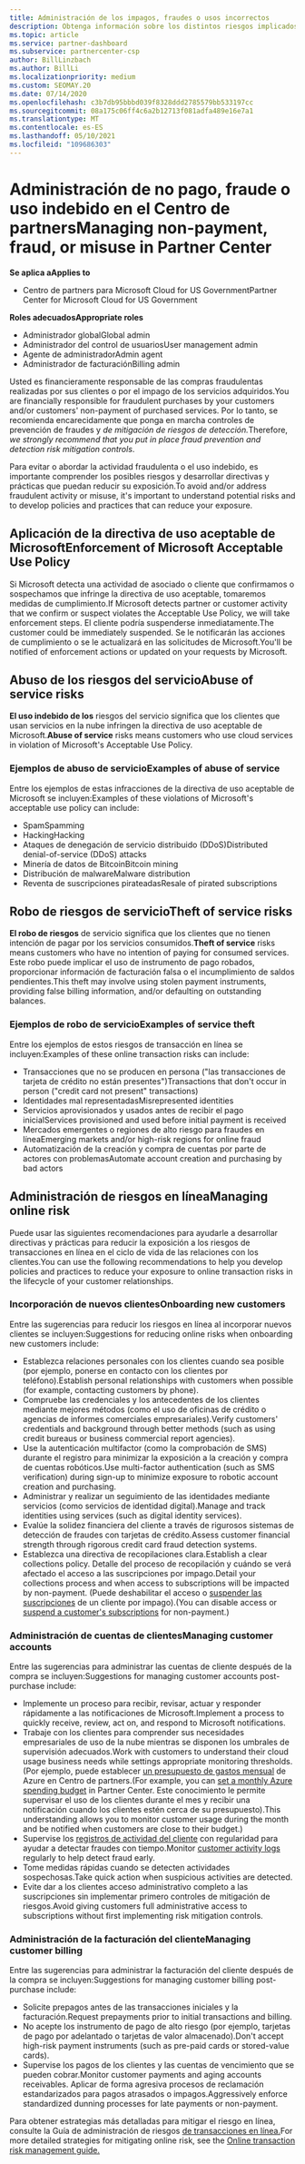 ```yaml
---
title: Administración de los impagos, fraudes o usos incorrectos
description: Obtenga información sobre los distintos riesgos implicados en las transacciones en línea y los procedimientos recomendados para administrar y mitigar esos riesgos en Centro de partners.
ms.topic: article
ms.service: partner-dashboard
ms.subservice: partnercenter-csp
author: BillLinzbach
ms.author: BillLi
ms.localizationpriority: medium
ms.custom: SEOMAY.20
ms.date: 07/14/2020
ms.openlocfilehash: c3b7db95bbbd039f8328ddd2785579bb533197cc
ms.sourcegitcommit: 08a175c06ff4c6a2b12713f081adfa489e16e7a1
ms.translationtype: MT
ms.contentlocale: es-ES
ms.lasthandoff: 05/10/2021
ms.locfileid: "109686303"
---
```

# <a name="managing-non-payment-fraud-or-misuse-in-partner-center"></a><span data-ttu-id="87f86-103">Administración de no pago, fraude o uso indebido en el Centro de partners</span><span class="sxs-lookup"><span data-stu-id="87f86-103">Managing non-payment, fraud, or misuse in Partner Center</span></span>

<span data-ttu-id="87f86-104">**Se aplica a**</span><span class="sxs-lookup"><span data-stu-id="87f86-104">**Applies to**</span></span>

- <span data-ttu-id="87f86-105">Centro de partners para Microsoft Cloud for US Government</span><span class="sxs-lookup"><span data-stu-id="87f86-105">Partner Center for Microsoft Cloud for US Government</span></span>

<span data-ttu-id="87f86-106">**Roles adecuados**</span><span class="sxs-lookup"><span data-stu-id="87f86-106">**Appropriate roles**</span></span>

- <span data-ttu-id="87f86-107">Administrador global</span><span class="sxs-lookup"><span data-stu-id="87f86-107">Global admin</span></span>
- <span data-ttu-id="87f86-108">Administrador del control de usuarios</span><span class="sxs-lookup"><span data-stu-id="87f86-108">User management admin</span></span>
- <span data-ttu-id="87f86-109">Agente de administrador</span><span class="sxs-lookup"><span data-stu-id="87f86-109">Admin agent</span></span>
- <span data-ttu-id="87f86-110">Administrador de facturación</span><span class="sxs-lookup"><span data-stu-id="87f86-110">Billing admin</span></span>

<span data-ttu-id="87f86-111">Usted es financieramente responsable de las compras fraudulentas realizadas por sus clientes o por el impago de los servicios adquiridos.</span><span class="sxs-lookup"><span data-stu-id="87f86-111">You are financially responsible for fraudulent purchases by your customers and/or customers' non-payment of purchased services.</span></span> <span data-ttu-id="87f86-112">Por lo tanto, se recomienda encarecidamente que ponga en marcha controles de prevención de fraudes y *de mitigación de riesgos de detección.*</span><span class="sxs-lookup"><span data-stu-id="87f86-112">Therefore, *we strongly recommend that you put in place fraud prevention and detection risk mitigation controls*.</span></span>

<span data-ttu-id="87f86-113">Para evitar o abordar la actividad fraudulenta o el uso indebido, es importante comprender los posibles riesgos y desarrollar directivas y prácticas que puedan reducir su exposición.</span><span class="sxs-lookup"><span data-stu-id="87f86-113">To avoid and/or address fraudulent activity or misuse, it's important to understand potential risks and to develop policies and practices that can reduce your exposure.</span></span>

## <a name="enforcement-of-microsoft-acceptable-use-policy"></a><span data-ttu-id="87f86-114">Aplicación de la directiva de uso aceptable de Microsoft</span><span class="sxs-lookup"><span data-stu-id="87f86-114">Enforcement of Microsoft Acceptable Use Policy</span></span>

<span data-ttu-id="87f86-115">Si Microsoft detecta una actividad de asociado o cliente que confirmamos o sospechamos que infringe la directiva de uso aceptable, tomaremos medidas de cumplimiento.</span><span class="sxs-lookup"><span data-stu-id="87f86-115">If Microsoft detects partner or customer activity that we confirm or suspect violates the Acceptable Use Policy, we will take enforcement steps.</span></span> <span data-ttu-id="87f86-116">El cliente podría suspenderse inmediatamente.</span><span class="sxs-lookup"><span data-stu-id="87f86-116">The customer could be immediately suspended.</span></span> <span data-ttu-id="87f86-117">Se le notificarán las acciones de cumplimiento o se le actualizará en las solicitudes de Microsoft.</span><span class="sxs-lookup"><span data-stu-id="87f86-117">You'll be notified of enforcement actions or updated on your requests by Microsoft.</span></span>

## <a name="abuse-of-service-risks"></a><span data-ttu-id="87f86-118">Abuso de los riesgos del servicio</span><span class="sxs-lookup"><span data-stu-id="87f86-118">Abuse of service risks</span></span>

<span data-ttu-id="87f86-119">**El uso indebido de los** riesgos del servicio significa que los clientes que usan servicios en la nube infringen la directiva de uso aceptable de Microsoft.</span><span class="sxs-lookup"><span data-stu-id="87f86-119">**Abuse of service** risks means customers who use cloud services in violation of Microsoft's Acceptable Use Policy.</span></span>

### <a name="examples-of-abuse-of-service"></a><span data-ttu-id="87f86-120">Ejemplos de abuso de servicio</span><span class="sxs-lookup"><span data-stu-id="87f86-120">Examples of abuse of service</span></span>

<span data-ttu-id="87f86-121">Entre los ejemplos de estas infracciones de la directiva de uso aceptable de Microsoft se incluyen:</span><span class="sxs-lookup"><span data-stu-id="87f86-121">Examples of these violations of Microsoft's acceptable use policy can include:</span></span>

- <span data-ttu-id="87f86-122">Spam</span><span class="sxs-lookup"><span data-stu-id="87f86-122">Spamming</span></span>
- <span data-ttu-id="87f86-123">Hacking</span><span class="sxs-lookup"><span data-stu-id="87f86-123">Hacking</span></span>
- <span data-ttu-id="87f86-124">Ataques de denegación de servicio distribuido (DDoS)</span><span class="sxs-lookup"><span data-stu-id="87f86-124">Distributed denial-of-service (DDoS) attacks</span></span>
- <span data-ttu-id="87f86-125">Minería de datos de Bitcoin</span><span class="sxs-lookup"><span data-stu-id="87f86-125">Bitcoin mining</span></span>
- <span data-ttu-id="87f86-126">Distribución de malware</span><span class="sxs-lookup"><span data-stu-id="87f86-126">Malware distribution</span></span>
- <span data-ttu-id="87f86-127">Reventa de suscripciones pirateadas</span><span class="sxs-lookup"><span data-stu-id="87f86-127">Resale of pirated subscriptions</span></span>

## <a name="theft-of-service-risks"></a><span data-ttu-id="87f86-128">Robo de riesgos de servicio</span><span class="sxs-lookup"><span data-stu-id="87f86-128">Theft of service risks</span></span>

<span data-ttu-id="87f86-129">**El robo de riesgos** de servicio significa que los clientes que no tienen intención de pagar por los servicios consumidos.</span><span class="sxs-lookup"><span data-stu-id="87f86-129">**Theft of service** risks means customers who have no intention of paying for consumed services.</span></span> <span data-ttu-id="87f86-130">Este robo puede implicar el uso de instrumento de pago robados, proporcionar información de facturación falsa o el incumplimiento de saldos pendientes.</span><span class="sxs-lookup"><span data-stu-id="87f86-130">This theft may involve using stolen payment instruments, providing false billing information, and/or defaulting on outstanding balances.</span></span>

### <a name="examples-of-service-theft"></a><span data-ttu-id="87f86-131">Ejemplos de robo de servicio</span><span class="sxs-lookup"><span data-stu-id="87f86-131">Examples of service theft</span></span>

<span data-ttu-id="87f86-132">Entre los ejemplos de estos riesgos de transacción en línea se incluyen:</span><span class="sxs-lookup"><span data-stu-id="87f86-132">Examples of these online transaction risks can include:</span></span>

- <span data-ttu-id="87f86-133">Transacciones que no se producen en persona ("las transacciones de tarjeta de crédito no están presentes")</span><span class="sxs-lookup"><span data-stu-id="87f86-133">Transactions that don't occur in person ("credit card not present" transactions)</span></span>
- <span data-ttu-id="87f86-134">Identidades mal representadas</span><span class="sxs-lookup"><span data-stu-id="87f86-134">Misrepresented identities</span></span>
- <span data-ttu-id="87f86-135">Servicios aprovisionados y usados antes de recibir el pago inicial</span><span class="sxs-lookup"><span data-stu-id="87f86-135">Services provisioned and used before initial payment is received</span></span>
- <span data-ttu-id="87f86-136">Mercados emergentes o regiones de alto riesgo para fraudes en línea</span><span class="sxs-lookup"><span data-stu-id="87f86-136">Emerging markets and/or high-risk regions for online fraud</span></span>
- <span data-ttu-id="87f86-137">Automatización de la creación y compra de cuentas por parte de actores con problemas</span><span class="sxs-lookup"><span data-stu-id="87f86-137">Automate account creation and purchasing by bad actors</span></span>

## <a name="managing-online-risk"></a><span data-ttu-id="87f86-138">Administración de riesgos en línea</span><span class="sxs-lookup"><span data-stu-id="87f86-138">Managing online risk</span></span>

<span data-ttu-id="87f86-139">Puede usar las siguientes recomendaciones para ayudarle a desarrollar directivas y prácticas para reducir la exposición a los riesgos de transacciones en línea en el ciclo de vida de las relaciones con los clientes.</span><span class="sxs-lookup"><span data-stu-id="87f86-139">You can use the following recommendations to help you develop policies and practices to reduce your exposure to online transaction risks in the lifecycle of your customer relationships.</span></span>

### <a name="onboarding-new-customers"></a><span data-ttu-id="87f86-140">Incorporación de nuevos clientes</span><span class="sxs-lookup"><span data-stu-id="87f86-140">Onboarding new customers</span></span>

<span data-ttu-id="87f86-141">Entre las sugerencias para reducir los riesgos en línea al incorporar nuevos clientes se incluyen:</span><span class="sxs-lookup"><span data-stu-id="87f86-141">Suggestions for reducing online risks when onboarding new customers include:</span></span>

- <span data-ttu-id="87f86-142">Establezca relaciones personales con los clientes cuando sea posible (por ejemplo, ponerse en contacto con los clientes por teléfono).</span><span class="sxs-lookup"><span data-stu-id="87f86-142">Establish personal relationships with customers when possible (for example, contacting customers by phone).</span></span>
- <span data-ttu-id="87f86-143">Compruebe las credenciales y los antecedentes de los clientes mediante mejores métodos (como el uso de oficinas de crédito o agencias de informes comerciales empresariales).</span><span class="sxs-lookup"><span data-stu-id="87f86-143">Verify customers' credentials and background through better methods (such as using credit bureaus or business commercial report agencies).</span></span>
- <span data-ttu-id="87f86-144">Use la autenticación multifactor (como la comprobación de SMS) durante el registro para minimizar la exposición a la creación y compra de cuentas robóticos.</span><span class="sxs-lookup"><span data-stu-id="87f86-144">Use multi-factor authentication (such as SMS verification) during sign-up to minimize exposure to robotic account creation and purchasing.</span></span>
- <span data-ttu-id="87f86-145">Administrar y realizar un seguimiento de las identidades mediante servicios (como servicios de identidad digital).</span><span class="sxs-lookup"><span data-stu-id="87f86-145">Manage and track identities using services (such as digital identity services).</span></span>
- <span data-ttu-id="87f86-146">Evalúe la solidez financiera del cliente a través de rigurosos sistemas de detección de fraudes con tarjetas de crédito.</span><span class="sxs-lookup"><span data-stu-id="87f86-146">Assess customer financial strength through rigorous credit card fraud detection systems.</span></span>
- <span data-ttu-id="87f86-147">Establezca una directiva de recopilaciones clara.</span><span class="sxs-lookup"><span data-stu-id="87f86-147">Establish a clear collections policy.</span></span> <span data-ttu-id="87f86-148">Detalle del proceso de recopilación y cuándo se verá afectado el acceso a las suscripciones por impago.</span><span class="sxs-lookup"><span data-stu-id="87f86-148">Detail your collections process and when access to subscriptions will be impacted by non-payment.</span></span> <span data-ttu-id="87f86-149">(Puede deshabilitar el acceso o [suspender las suscripciones](create-a-new-subscription.md#suspend-a-subscription) de un cliente por impago).</span><span class="sxs-lookup"><span data-stu-id="87f86-149">(You can disable access or [suspend a customer's subscriptions](create-a-new-subscription.md#suspend-a-subscription) for non-payment.)</span></span>

### <a name="managing-customer-accounts"></a><span data-ttu-id="87f86-150">Administración de cuentas de clientes</span><span class="sxs-lookup"><span data-stu-id="87f86-150">Managing customer accounts</span></span>

<span data-ttu-id="87f86-151">Entre las sugerencias para administrar las cuentas de cliente después de la compra se incluyen:</span><span class="sxs-lookup"><span data-stu-id="87f86-151">Suggestions for managing customer accounts post-purchase include:</span></span>

- <span data-ttu-id="87f86-152">Implemente un proceso para recibir, revisar, actuar y responder rápidamente a las notificaciones de Microsoft.</span><span class="sxs-lookup"><span data-stu-id="87f86-152">Implement a process to quickly receive, review, act on, and respond to Microsoft notifications.</span></span>
- <span data-ttu-id="87f86-153">Trabaje con los clientes para comprender sus necesidades empresariales de uso de la nube mientras se disponen los umbrales de supervisión adecuados.</span><span class="sxs-lookup"><span data-stu-id="87f86-153">Work with customers to understand their cloud usage business needs while settings appropriate monitoring thresholds.</span></span> <span data-ttu-id="87f86-154">(Por ejemplo, puede establecer [un presupuesto de gastos mensual](set-an-azure-spending-budget-for-your-customers.md) de Azure en Centro de partners.</span><span class="sxs-lookup"><span data-stu-id="87f86-154">(For example, you can [set a monthly Azure spending budget](set-an-azure-spending-budget-for-your-customers.md) in Partner Center.</span></span> <span data-ttu-id="87f86-155">Este conocimiento le permite supervisar el uso de los clientes durante el mes y recibir una notificación cuando los clientes estén cerca de su presupuesto).</span><span class="sxs-lookup"><span data-stu-id="87f86-155">This understanding allows you to monitor customer usage during the month and be notified when customers are close to their budget.)</span></span>
- <span data-ttu-id="87f86-156">Supervise los [registros de actividad del cliente](activity-logs.md) con regularidad para ayudar a detectar fraudes con tiempo.</span><span class="sxs-lookup"><span data-stu-id="87f86-156">Monitor [customer activity logs](activity-logs.md) regularly to help detect fraud early.</span></span>
- <span data-ttu-id="87f86-157">Tome medidas rápidas cuando se detecten actividades sospechosas.</span><span class="sxs-lookup"><span data-stu-id="87f86-157">Take quick action when suspicious activities are detected.</span></span>
- <span data-ttu-id="87f86-158">Evite dar a los clientes acceso administrativo completo a las suscripciones sin implementar primero controles de mitigación de riesgos.</span><span class="sxs-lookup"><span data-stu-id="87f86-158">Avoid giving customers full administrative access to subscriptions without first implementing risk mitigation controls.</span></span>

### <a name="managing-customer-billing"></a><span data-ttu-id="87f86-159">Administración de la facturación del cliente</span><span class="sxs-lookup"><span data-stu-id="87f86-159">Managing customer billing</span></span>

<span data-ttu-id="87f86-160">Entre las sugerencias para administrar la facturación del cliente después de la compra se incluyen:</span><span class="sxs-lookup"><span data-stu-id="87f86-160">Suggestions for managing customer billing post-purchase include:</span></span>

- <span data-ttu-id="87f86-161">Solicite prepagos antes de las transacciones iniciales y la facturación.</span><span class="sxs-lookup"><span data-stu-id="87f86-161">Request prepayments prior to initial transactions and billing.</span></span>
- <span data-ttu-id="87f86-162">No acepte los instrumento de pago de alto riesgo (por ejemplo, tarjetas de pago por adelantado o tarjetas de valor almacenado).</span><span class="sxs-lookup"><span data-stu-id="87f86-162">Don't accept high-risk payment instruments (such as pre-paid cards or stored-value cards).</span></span>
- <span data-ttu-id="87f86-163">Supervise los pagos de los clientes y las cuentas de vencimiento que se pueden cobrar.</span><span class="sxs-lookup"><span data-stu-id="87f86-163">Monitor customer payments and aging accounts receivables.</span></span> <span data-ttu-id="87f86-164">Aplicar de forma agresiva procesos de reclamación estandarizados para pagos atrasados o impagos.</span><span class="sxs-lookup"><span data-stu-id="87f86-164">Aggressively enforce standardized dunning processes for late payments or non-payment.</span></span>

<span data-ttu-id="87f86-165">Para obtener estrategias más detalladas para mitigar el riesgo en línea, consulte la Guía de administración de riesgos [de transacciones en línea.](https://query.prod.cms.rt.microsoft.com/cms/api/am/binary/RE4Bhtt)</span><span class="sxs-lookup"><span data-stu-id="87f86-165">For more detailed strategies for mitigating online risk, see the [Online transaction risk management guide.](https://query.prod.cms.rt.microsoft.com/cms/api/am/binary/RE4Bhtt)</span></span>
